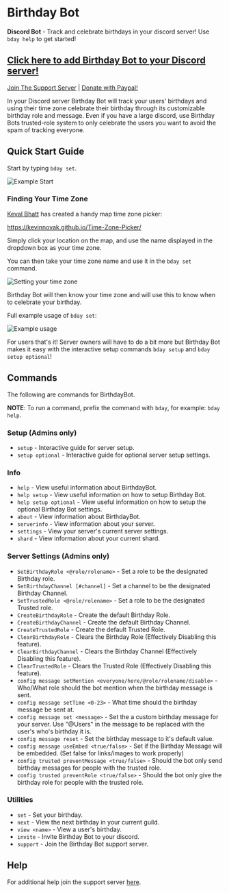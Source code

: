 
# Birthday Bot

**Discord Bot** - Track and celebrate birthdays in your discord server! Use `bday help` to get started!

## [Click here to add Birthday Bot to your Discord server!](https://discordapp.com/api/oauth2/authorize?client_id=656621136808902656&permissions=269053008&scope=bot)

[Join The Support Server](https://discord.gg/9gUQFtz) | [Donate with Paypal!](https://www.paypal.com/cgi-bin/webscr?cmd=_donations&business=PE97AGAPRX35Q&currency_code=USD&source=url)

In your Discord server Birthday Bot will track your users' birthdays and using their time zone celebrate their birthday through its customizable birthday role and message. Even if you have a large discord, use Birthday Bots trusted-role system to only celebrate the users you want to avoid the spam of tracking everyone.

## Quick Start Guide

Start by typing `bday set`.

![Example Start](https://i.imgur.com/lEt7I0J.png)

### Finding Your Time Zone

[Keval Bhatt](https://github.com/kevalbhatt) has created a handy map time zone picker:

<https://kevinnovak.github.io/Time-Zone-Picker/>

Simply click your location on the map, and use the name displayed in the dropdown box as your time zone.

You can then take your time zone name and use it in the `bday set` command.

![Setting your time zone](https://i.imgur.com/Mtpx86n.png)

Birthday Bot will then know your time zone and will use this to know when to celebrate your birthday.

Full example usage of `bday set`:

![Example usage](https://i.imgur.com/rJXpDss.png)

For users that's it! Server owners will have to do a bit more but Birthday Bot makes it easy with the interactive setup commands `bday setup` and `bday setup optional`!

## Commands

The following are commands for BirthdayBot.

**NOTE**: To run a command, prefix the command with `bday`, for example: `bday help`.

### Setup (Admins only)

* `setup` - Interactive guide for server setup.
* `setup optional` - Interactive guide for optional server setup settings.

### Info

* `help` - View useful information about BirthdayBot.
* `help setup` - View useful information on how to setup Birthday Bot.
* `help setup optional` - View useful information on how to setup the optional Birthday Bot settings.
* `about` - View information about BirthdayBot.
* `serverinfo` - View information about your server.
* `settings` - View your server's current server settings.
* `shard` - View information about your current shard.

### Server Settings (Admins only)

* `SetBirthdayRole <@role/rolename>` - Set a role to be the designated Birthday role.
* `SetBirthdayChannel [#channel]` - Set a channel to be the designated Birthday Channel.
* `SetTrustedRole <@role/rolename>` - Set a role to be the designated Trusted role.
* `CreateBirthdayRole` - Create the default Birthday Role.
* `CreateBirthdayChannel` - Create the default Birthday Channel.
* `CreateTrustedRole` - Create the default Trusted Role.
* `ClearBirthdayRole` - Clears the Birthday Role (Effectively Disabling this feature).
* `ClearBirthdayChannel` - Clears the Birthday Channel (Effectively Disabling this feature).
* `ClearTrustedRole` - Clears the Trusted Role (Effectively Disabling this feature).
* `config message setMention <everyone/here/@role/rolename/disable>` - Who/What role should the bot mention when the birthday message is sent.
* `config message setTime <0-23>` - What time should the birthday message be sent at.
* `config message set <message>` - Set the a custom birthday message for your server. Use "@Users" in the message to be replaced with the user's who's birthday it is.
* `config message reset` - Set the birthday message to it's default value.
* `config message useEmbed <true/false>` - Set if the Birthday Message will be embedded. (Set false for links/images to work properly)
* `config trusted preventMessage <true/false>` - Should the bot only send birthday messages for people with the trusted role.
* `config trusted preventRole <true/false>` - Should the bot only give the birthday role for people with the trusted role.

### Utilities

* `set` - Set your birthday.
* `next` - View the next birthday in your current guild.
* `view <name>` - View a user's birthday.
* `invite` - Invite Birthday Bot to your discord.
* `support` - Join the Birthday Bot support server.

## Help

For additional help join the support server [here](https://discord.gg/9gUQFtz).

